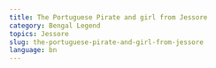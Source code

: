 ```yaml
---
title: The Portuguese Pirate and girl from Jessore
category: Bengal Legend
topics: Jessore
slug: the-portuguese-pirate-and-girl-from-jessore
language: bn
---
```

